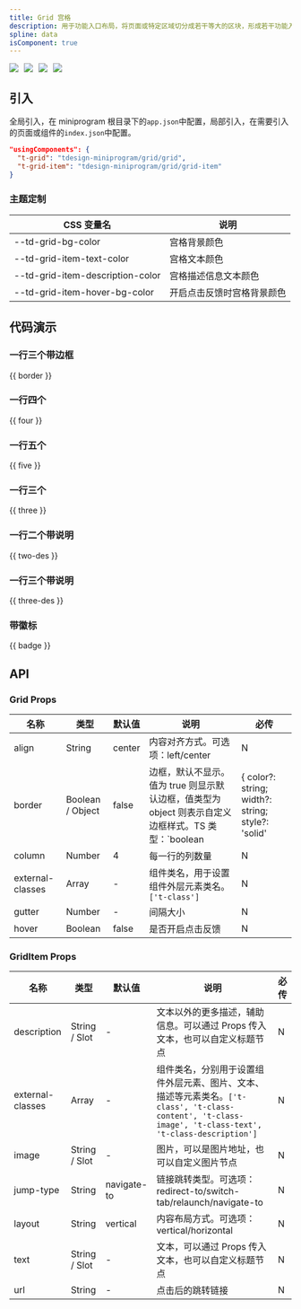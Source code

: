 ```yaml
---
title: Grid 宫格
description: 用于功能入口布局，将页面或特定区域切分成若干等大的区块，形成若干功能入口。
spline: data
isComponent: true
---
```


<span class="coverages-badge" style="margin-right: 10px"><img src="https://img.shields.io/badge/coverages%3A%20lines-97%25-blue" /></span><span class="coverages-badge" style="margin-right: 10px"><img src="https://img.shields.io/badge/coverages%3A%20functions-93%25-blue" /></span><span class="coverages-badge" style="margin-right: 10px"><img src="https://img.shields.io/badge/coverages%3A%20statements-97%25-blue" /></span><span class="coverages-badge" style="margin-right: 10px"><img src="https://img.shields.io/badge/coverages%3A%20branches-94%25-blue" /></span>
## 引入

全局引入，在 miniprogram 根目录下的`app.json`中配置，局部引入，在需要引入的页面或组件的`index.json`中配置。

```json
"usingComponents": {
  "t-grid": "tdesign-miniprogram/grid/grid",
  "t-grid-item": "tdesign-miniprogram/grid/grid-item"
}
```

### 主题定制
CSS 变量名|说明
--|--
--td-grid-bg-color | 宫格背景颜色
--td-grid-item-text-color  | 宫格文本颜色
--td-grid-item-description-color | 宫格描述信息文本颜色
--td-grid-item-hover-bg-color | 开启点击反馈时宫格背景颜色

## 代码演示

### 一行三个带边框

{{ border }}

### 一行四个

{{ four }}

### 一行五个

{{ five }}

### 一行三个

{{ three }}

### 一行二个带说明

{{ two-des }}

### 一行三个带说明

{{ three-des }}

### 带徽标

{{ badge }}


## API

### Grid Props

| 名称             | 类型             | 默认值 | 说明                                                                                                | 必传                                              |
| ---------------- | ---------------- | ------ | --------------------------------------------------------------------------------------------------- | ------------------------------------------------- |
| align            | String           | center | 内容对齐方式。可选项：left/center                                                                   | N                                                 |
| border           | Boolean / Object | false  | 边框，默认不显示。值为 true 则显示默认边框，值类型为 object 则表示自定义边框样式。TS 类型：`boolean | { color?: string; width?: string; style?: 'solid' | 'dashed' | 'dotted' | 'double' | 'groove' | 'inset' | 'outset' }` | N   |
| column           | Number           | 4      | 每一行的列数量                                                                                      | N                                                 |
| external-classes | Array            | -      | 组件类名，用于设置组件外层元素类名。`['t-class']`                                                   | N                                                 |
| gutter           | Number           | -      | 间隔大小                                                                                            | N                                                 |
| hover            | Boolean          | false  | 是否开启点击反馈                                                                                    | N                                                 |

### GridItem Props

| 名称             | 类型          | 默认值      | 说明                                                                                                                                  | 必传 |
| ---------------- | ------------- | ----------- | ------------------------------------------------------------------------------------------------------------------------------------- | ---- |
| description      | String / Slot | -           | 文本以外的更多描述，辅助信息。可以通过 Props 传入文本，也可以自定义标题节点                                                           | N    |
| external-classes | Array         | -           | 组件类名，分别用于设置组件外层元素、图片、文本、描述等元素类名。`['t-class', 't-class-content', 't-class-image', 't-class-text', 't-class-description']` | N    |
| image            | String / Slot | -           | 图片，可以是图片地址，也可以自定义图片节点                                                                                            | N    |
| jump-type        | String        | navigate-to | 链接跳转类型。可选项：redirect-to/switch-tab/relaunch/navigate-to                                                                     | N    |
| layout           | String        | vertical    | 内容布局方式。可选项：vertical/horizontal                                                                                             | N    |
| text             | String / Slot | -           | 文本，可以通过 Props 传入文本，也可以自定义标题节点                                                                                   | N    |
| url              | String        | -           | 点击后的跳转链接                                                                                                                      | N    |
